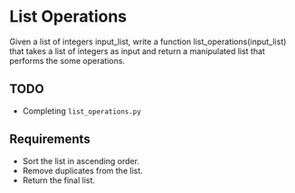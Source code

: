  # List Operations

Given a list of integers input_list, write a function list_operations(input_list) that takes a list of integers as input and return a manipulated list that performs the some operations.

## TODO

- Completing `list_operations.py`

## Requirements

- Sort the list in ascending order.
- Remove duplicates from the list.
- Return the final list.
